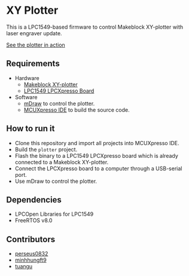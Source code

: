 # XY Plotter
This is a LPC1549-based firmware to control Makeblock XY-plotter with laser engraver update.

[See the plotter in action](https://imgur.com/AzgXh5j)

## Requirements
* Hardware
    * [Makeblock XY-plotter](http://store.makeblock.com/xy-plotter-robot-kit)
    * [LPC1549 LPCXpresso Board](http://www.embeddedartists.com/products/lpcxpresso/lpc1549_xpr.php)
* Software
    * [mDraw](https://github.com/Makeblock-official/mDrawBot) to control the plotter.
    * [MCUXpresso IDE](https://www.nxp.com/support/developer-resources/run-time-software/mcuxpresso-software-and-tools/mcuxpresso-integrated-development-environment-ide-v10.0.2:MCUXpresso-IDE) to build the source code.

## How to run it
* Clone this repository and import all projects into MCUXpresso IDE.
* Build the `plotter` project.
* Flash the binary to a LPC1549 LPCXpresso board which is already connected to a Makeblock XY-plotter.
* Connect the LPCXpresso board to a computer through a USB-serial port.
* Use mDraw to control the plotter.

## Dependencies
* LPCOpen Libraries for LPC1549
* FreeRTOS v8.0

## Contributors
* [perseus0832](https://github.com/perseus0832)
* [minhhungft9](https://github.com/minhhungft9)
* [tuangu](https://github.com/tuangu)





